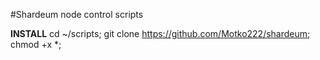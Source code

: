 #Shardeum node control scripts

**INSTALL**
cd ~/scripts;
git clone https://github.com/Motko222/shardeum;
chmod +x *;
 
